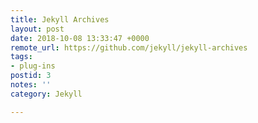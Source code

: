 ```yaml
---
title: Jekyll Archives
layout: post
date: 2018-10-08 13:33:47 +0000
remote_url: https://github.com/jekyll/jekyll-archives
tags:
- plug-ins
postid: 3
notes: ''
category: Jekyll

---
```

